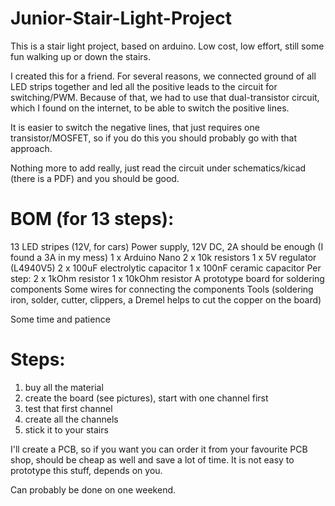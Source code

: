 # Junior-Stair-Light-Project

This is a stair light project, based on arduino. Low cost, low effort, still some fun walking up or down the stairs.

I created this for a friend. For several reasons, we connected ground of all LED strips together and led all the positive leads to the circuit for switching/PWM. Because of that, we had to use that dual-transistor circuit, which I found on the internet, to be able to switch the positive lines.

It is easier to switch the negative lines, that just requires one transistor/MOSFET, so if you do this you should probably go with that approach.

Nothing more to add really, just read the circuit under schematics/kicad (there is a PDF) and you should be good.

# BOM (for 13 steps):

13 LED stripes (12V, for cars)
Power supply, 12V DC, 2A should be enough (I found a 3A in my mess)
1 x Arduino Nano
2 x 10k resistors
1 x 5V regulator (L4940V5)
2 x 100uF electrolytic capacitor
1 x 100nF ceramic capacitor
Per step:
2 x 1kOhm resistor
1 x 10kOhm resistor
A prototype board for soldering components
Some wires for connecting the components
Tools (soldering iron, solder, cutter, clippers, a Dremel helps to cut the copper on the board)


Some time and patience

# Steps:
1. buy all the material
2. create the board (see pictures), start with one channel first
3. test that first channel
4. create all the channels
5. stick it to your stairs

I'll create a PCB, so if you want you can order it from your favourite PCB shop, should be cheap as well and save a lot of time. It is not easy to prototype this stuff, depends on you.


Can probably be done on one weekend.

